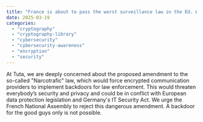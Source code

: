```yaml
---
title: "France is about to pass the worst surveillance law in the EU. We must stop them now!"
date: 2025-03-19
categories: 
  - "cryptography"
  - "cryptography-library"
  - "cybersecurity"
  - "cybersecurity-awareness"
  - "encryption"
  - "security"
---
```


At Tuta, we are deeply concerned about the proposed amendment to the so-called "Narcotrafic" law, which would force encrypted communication providers to implement backdoors for law enforcement. This would threaten everybody’s security and privacy and could be in conflict with European data protection legislation and Germany's IT Security Act. We urge the French National Assembly to reject this dangerous amendment. A backdoor for the good guys only is not possible.
